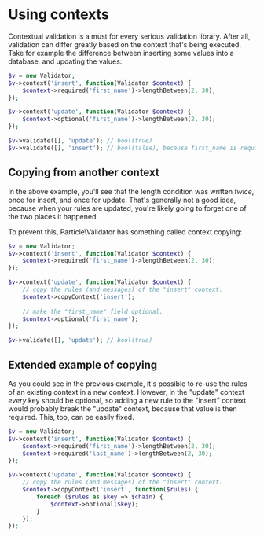 # Using contexts

Contextual validation is a must for every serious validation library. After all,
validation can differ greatly based on the context that's being executed. Take for
example the difference between inserting some values into a database, and updating
the values:

```php
$v = new Validator;
$v->context('insert', function(Validator $context) {
    $context->required('first_name')->lengthBetween(2, 30);
});

$v->context('update', function(Validator $context) {
    $context->optional('first_name')->lengthBetween(2, 30);
});

$v->validate([], 'update'); // bool(true)
$v->validate([], 'insert'); // bool(false), because first_name is required.
```

## Copying from another context

In the above example, you'll see that the length condition was written *twice*, once
for insert, and once for update. That's generally not a good idea, because when your
rules are updated, you're likely going to forget one of the two places it happened.

To prevent this, Particle\Validator has something called context copying:

```php
$v = new Validator;
$v->context('insert', function(Validator $context) {
    $context->required('first_name')->lengthBetween(2, 30);
});

$v->context('update', function(Validator $context) {
    // copy the rules (and messages) of the "insert" context.
    $context->copyContext('insert');
   
    // make the "first_name" field optional.
    $context->optional('first_name');
});

$v->validate([], 'update'); // bool(true)
```

## Extended example of copying

As you could see in the previous example, it's possible to re-use the rules of an 
existing context in a new context. However, in the "update" context *every* key should
be optional, so adding a new rule to the "insert" context would probably break the
"update" context, because that value is then required. This, too, can be easily fixed.

```php
$v = new Validator;
$v->context('insert', function(Validator $context) {
    $context->required('first_name')->lengthBetween(2, 30);
    $context->required('last_name')->lengthBetween(2, 30);
});

$v->context('update', function(Validator $context) {
    // copy the rules (and messages) of the "insert" context.
    $context->copyContext('insert', function($rules) {
        foreach ($rules as $key => $chain) {
            $context->optional($key);
        }
    });
});
```
